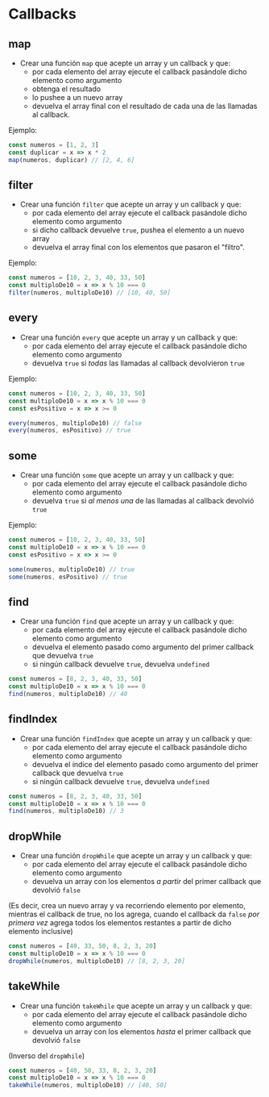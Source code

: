 # Callbacks

## map

* Crear una función `map` que acepte un array y un callback y que: 
    - por cada elemento del array ejecute el callback pasándole dicho elemento como argumento 
    - obtenga el resultado
    - lo pushee a un nuevo array
    - devuelva el array final con el resultado de cada una de las llamadas al callback. 
  
Ejemplo:

```javascript
const numeros = [1, 2, 3]
const duplicar = x => x * 2
map(numeros, duplicar) // [2, 4, 6]
```

## filter

* Crear una función `filter` que acepte un array y un callback y que: 
    - por cada elemento del array ejecute el callback pasándole dicho elemento como argumento 
    - si dicho callback devuelve `true`, pushea el elemento a un nuevo array
    - devuelva el array final con los elementos que pasaron el "filtro". 
  
Ejemplo:

```javascript
const numeros = [10, 2, 3, 40, 33, 50]
const multiploDe10 = x => x % 10 === 0
filter(numeros, multiploDe10) // [10, 40, 50]
```


## every

* Crear una función `every` que acepte un array y un callback y que: 
    - por cada elemento del array ejecute el callback pasándole dicho elemento como argumento 
    - devuelva `true` si *todas* las llamadas al callback devolvieron `true`
    
Ejemplo:

```javascript
const numeros = [10, 2, 3, 40, 33, 50]
const multiploDe10 = x => x % 10 === 0
const esPositivo = x => x >= 0

every(numeros, multiploDe10) // false
every(numeros, esPositivo) // true
```

## some

* Crear una función `some` que acepte un array y un callback y que: 
    - por cada elemento del array ejecute el callback pasándole dicho elemento como argumento 
    - devuelva `true` si *al menos una* de las llamadas al callback devolvió `true`
    
Ejemplo:

```javascript
const numeros = [10, 2, 3, 40, 33, 50]
const multiploDe10 = x => x % 10 === 0
const esPositivo = x => x >= 0

some(numeros, multiploDe10) // true
some(numeros, esPositivo) // true
```

## find

* Crear una función `find` que acepte un array y un callback y que: 
    - por cada elemento del array ejecute el callback pasándole dicho elemento como argumento 
    - devuelva el elemento pasado como argumento del primer callback que devuelva `true`
    - si ningún callback devuelve `true`, devuelva `undefined`

```javascript
const numeros = [8, 2, 3, 40, 33, 50]
const multiploDe10 = x => x % 10 === 0
find(numeros, multiploDe10) // 40
```

## findIndex

* Crear una función `findIndex` que acepte un array y un callback y que: 
    - por cada elemento del array ejecute el callback pasándole dicho elemento como argumento 
    - devuelva el índice del elemento pasado como argumento del primer callback que devuelva `true`
    - si ningún callback devuelve `true`, devuelva `undefined`

```javascript
const numeros = [8, 2, 3, 40, 33, 50]
const multiploDe10 = x => x % 10 === 0
find(numeros, multiploDe10) // 3
```

## dropWhile

* Crear una función `dropWhile` que acepte un array y un callback y que: 
    - por cada elemento del array ejecute el callback pasándole dicho elemento como argumento 
    - devuelva un array con los elementos *a partir* del primer callback que devolvió `false`

(Es decir, crea un nuevo array y va recorriendo elemento por elemento, mientras el callback de true, no los agrega, cuando el callback da `false` *por primera vez* agrega todos los elementos restantes a partir de dicho elemento inclusive)

```javascript
const numeros = [40, 33, 50, 8, 2, 3, 20]
const multiploDe10 = x => x % 10 === 0
dropWhile(numeros, multiploDe10) // [8, 2, 3, 20]
```

## takeWhile

* Crear una función `takeWhile` que acepte un array y un callback y que: 
    - por cada elemento del array ejecute el callback pasándole dicho elemento como argumento 
    - devuelva un array con los elementos *hasta* el primer callback que devolvió `false`

(Inverso del `dropWhile`)

```javascript
const numeros = [40, 50, 33, 8, 2, 3, 20]
const multiploDe10 = x => x % 10 === 0
takeWhile(numeros, multiploDe10) // [40, 50]
```
